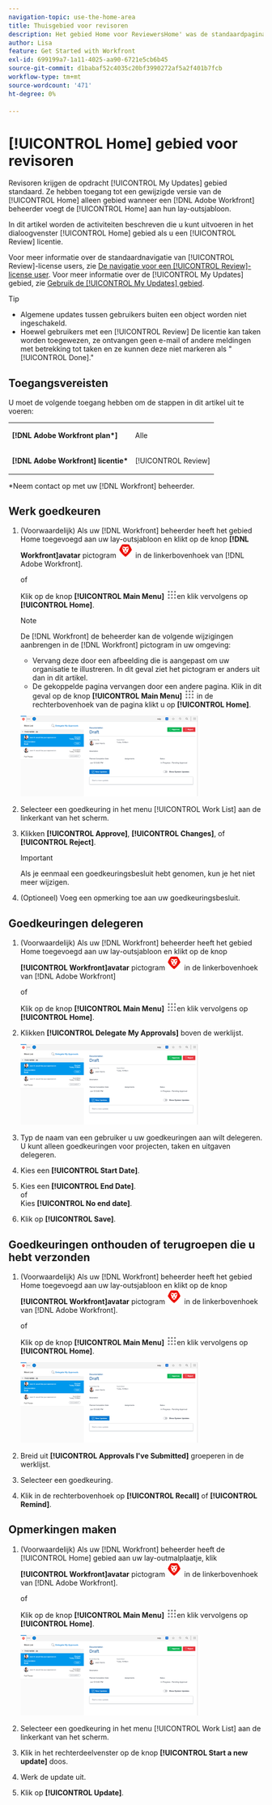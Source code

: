 ```yaml
---
navigation-topic: use-the-home-area
title: Thuisgebied voor revisoren
description: Het gebied Home voor ReviewersHome' was de standaardpagina. Sindsdien hebben ze een gebied "Mijn updates" gecreëerd dat hun nieuwe standaard is, niet zeker of dit nog steeds zinvol is. Het artikel "Mijn updates" is hierop gekoppeld, helemaal bovenaan.)"
author: Lisa
feature: Get Started with Workfront
exl-id: 699199a7-1a11-4025-aa90-6721e5cb6b45
source-git-commit: d1babaf52c4035c20bf3990272af5a2f401b7fcb
workflow-type: tm+mt
source-wordcount: '471'
ht-degree: 0%

---
```


# [!UICONTROL Home] gebied voor revisoren

<!--
<p data-mc-conditions="QuicksilverOrClassic.Draft mode">(NOTE: from Alina: not sure if we should still keep this one or not. In the past, Reviewers had a limited "Home" area which was their default page. Since now they created a "My Updates" area which is their new default, not sure if this makes much sense to still keep. The "My Updates" article is linked from this one, right at the top.)</p>
-->

Revisoren krijgen de opdracht [!UICONTROL My Updates] gebied standaard. Ze hebben toegang tot een gewijzigde versie van de [!UICONTROL Home] alleen gebied wanneer een [!DNL Adobe Workfront] beheerder voegt de [!UICONTROL Home] aan hun lay-outsjabloon.

In dit artikel worden de activiteiten beschreven die u kunt uitvoeren in het dialoogvenster [!UICONTROL Home] gebied als u een [!UICONTROL Review] licentie.

Voor meer informatie over de standaardnavigatie van [!UICONTROL Review]-license users, zie [De navigatie voor een [!UICONTROL Review]-license user](../../../workfront-basics/navigate-workfront/workfront-navigation/reviewer-global-navigation-bar.md). Voor meer informatie over de [!UICONTROL My Updates] gebied, zie [Gebruik de [!UICONTROL My Updates] gebied](../../../workfront-basics/using-home/using-the-home-area/my-updates-area.md).

>[!TIP]
>
>* Algemene updates tussen gebruikers buiten een object worden niet ingeschakeld.
>* Hoewel gebruikers met een [!UICONTROL Review] De licentie kan taken worden toegewezen, ze ontvangen geen e-mail of andere meldingen met betrekking tot taken en ze kunnen deze niet markeren als &quot;[!UICONTROL Done].&quot;
>




## Toegangsvereisten

U moet de volgende toegang hebben om de stappen in dit artikel uit te voeren:

<table style="table-layout:auto"> 
 <col> 
 </col> 
 <col> 
 </col> 
 <tbody> 
  <tr> 
   <td role="rowheader"><strong>[!DNL Adobe Workfront plan*]</strong></td> 
   <td> <p>Alle</p> </td> 
  </tr> 
  <tr> 
   <td role="rowheader"><strong>[!DNL Adobe Workfront] licentie*</strong></td> 
   <td> <p>[!UICONTROL Review] </p> </td> 
  </tr> 
 </tbody> 
</table>

&#42;Neem contact op met uw [!DNL Workfront] beheerder.

## Werk goedkeuren

1. (Voorwaardelijk) Als uw [!DNL Workfront] beheerder heeft het gebied Home toegevoegd aan uw lay-outsjabloon en klikt op de knop **[!DNL Workfront]avatar** pictogram ![](assets/home-icon-30x29.png) in de linkerbovenhoek van [!DNL Adobe Workfront].

   of

   Klik op de knop **[!UICONTROL Main Menu]** ![](assets/main-menu-icon.png)en klik vervolgens op **[!UICONTROL Home]**.

   >[!NOTE]
   >
   >De [!DNL Workfront] de beheerder kan de volgende wijzigingen aanbrengen in de [!DNL Workfront] pictogram in uw omgeving:
   >
   >   
   >   
   >   * Vervang deze door een afbeelding die is aangepast om uw organisatie te illustreren. In dit geval ziet het pictogram er anders uit dan in dit artikel.
   >   * De gekoppelde pagina vervangen door een andere pagina. Klik in dit geval op de knop **[!UICONTROL Main Menu]** ![](assets/main-menu-icon.png) in de rechterbovenhoek van de pagina klikt u op **[!UICONTROL Home]**.



   ![](assets/home-for-reviewers-adobe-350x159.png)

1. Selecteer een goedkeuring in het menu [!UICONTROL Work List] aan de linkerkant van het scherm.
1. Klikken **[!UICONTROL Approve]**, **[!UICONTROL Changes]**, of **[!UICONTROL Reject]**.

   >[!IMPORTANT]
   >
   >Als je eenmaal een goedkeuringsbesluit hebt genomen, kun je het niet meer wijzigen.

1. (Optioneel) Voeg een opmerking toe aan uw goedkeuringsbesluit.

## Goedkeuringen delegeren

1. (Voorwaardelijk) Als uw [!DNL Workfront] beheerder heeft het gebied Home toegevoegd aan uw lay-outsjabloon en klikt op de knop **[!UICONTROL Workfront]avatar** pictogram ![](assets/home-icon-30x29.png) in de linkerbovenhoek van [!DNL Adobe Workfront]

   of

   Klik op de knop **[!UICONTROL Main Menu]** ![](assets/main-menu-icon.png)en klik vervolgens op **[!UICONTROL Home]**.

1. Klikken **[!UICONTROL Delegate My Approvals]** boven de werklijst.

   ![](assets/home-for-reviewers-adobe-350x159.png)

1. Typ de naam van een gebruiker u uw goedkeuringen aan wilt delegeren. U kunt alleen goedkeuringen voor projecten, taken en uitgaven delegeren.
1. Kies een **[!UICONTROL Start Date]**.
1. Kies een **[!UICONTROL End Date]**.\
   of\
   Kies **[!UICONTROL No end date]**.

1. Klik op **[!UICONTROL Save]**.

## Goedkeuringen onthouden of terugroepen die u hebt verzonden

1. (Voorwaardelijk) Als uw [!DNL Workfront] beheerder heeft het gebied Home toegevoegd aan uw lay-outsjabloon en klikt op de knop **[!UICONTROL Workfront]avatar** pictogram ![](assets/home-icon-30x29.png) in de linkerbovenhoek van [!DNL Adobe Workfront].

   of

   Klik op de knop **[!UICONTROL Main Menu]** ![](assets/main-menu-icon.png)en klik vervolgens op **[!UICONTROL Home]**.

   ![](assets/home-for-reviewers-adobe-350x159.png)

1. Breid uit **[!UICONTROL Approvals I've Submitted]** groeperen in de werklijst.
1. Selecteer een goedkeuring.
1. Klik in de rechterbovenhoek op **[!UICONTROL Recall]** of **[!UICONTROL Remind]**.

## Opmerkingen maken

1. (Voorwaardelijk) Als uw [!DNL Workfront] beheerder heeft de [!UICONTROL Home] gebied aan uw lay-outmalplaatje, klik **[!UICONTROL Workfront]avatar** pictogram ![](assets/home-icon-30x29.png) in de linkerbovenhoek van [!DNL Adobe Workfront].

   of

   Klik op de knop **[!UICONTROL Main Menu]** ![](assets/main-menu-icon.png)en klik vervolgens op **[!UICONTROL Home]**.

   ![](assets/home-for-reviewers-adobe-350x159.png)

1. Selecteer een goedkeuring in het menu [!UICONTROL Work List] aan de linkerkant van het scherm.
1. Klik in het rechterdeelvenster op de knop **[!UICONTROL Start a new update]** doos.
1. Werk de update uit.
1. Klik op **[!UICONTROL Update]**.


